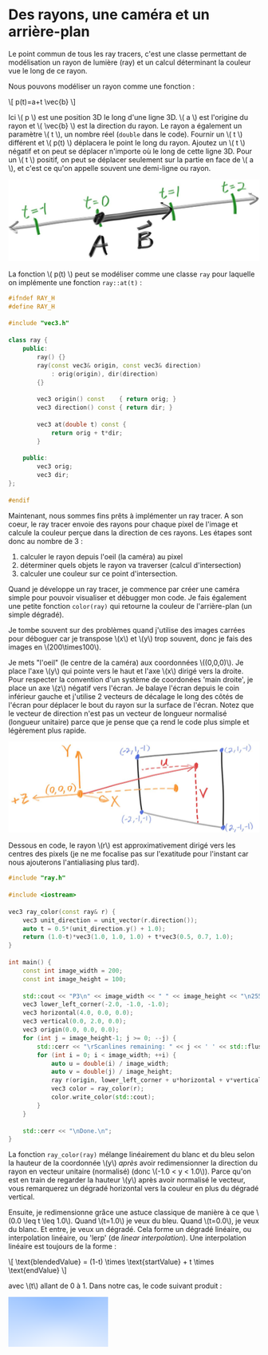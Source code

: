# Des rayons, une caméra et un arrière-plan

Le point commun de tous les ray tracers, c'est une classe permettant de modélisation un rayon de lumière (ray) et un calcul déterminant la couleur vue le long de ce rayon.

Nous pouvons modéliser un rayon comme une fonction :

\\[ p(t)=a+t \vec{b} \\]

Ici \\( p \\) est une position 3D le long d'une ligne 3D. \\( a \\) est l'origine du rayon et \\( \vec{b} \\) est la direction du rayon. Le rayon a également un paramètre \\( t \\), un nombre réel (`double` dans le code).
Fournir un \\( t \\) différent et \\( p(t) \\) déplacera le point le long du rayon. Ajoutez un \\( t \\) négatif et on peut se déplacer n'importe où le long de cette ligne 3D. Pour un \\( t \\) positif, on peut se déplacer seulement sur la partie en face de \\( a \\), et c'est ce qu'on appelle souvent une demi-ligne ou rayon.

![Interpolation linéaire](img/interpolation_lineaire.jpg)

La fonction \\( p(t) \\) peut se modéliser comme une classe `ray` pour laquelle on implémente une fonction `ray::at(t)` :

```cpp
#ifndef RAY_H
#define RAY_H

#include "vec3.h"

class ray {
    public:
        ray() {}
        ray(const vec3& origin, const vec3& direction)
            : orig(origin), dir(direction)
        {}

        vec3 origin() const    { return orig; }
        vec3 direction() const { return dir; }

        vec3 at(double t) const {
            return orig + t*dir;
        }

    public:
        vec3 orig;
        vec3 dir;
};

#endif
```

Maintenant, nous sommes fins prêts à implémenter un ray tracer. A son coeur, le ray tracer envoie des rayons pour chaque pixel de l'image et calcule la couleur perçue dans la direction de ces rayons. Les étapes sont donc au nombre de 3 :
1. calculer le rayon depuis l'oeil (la caméra) au pixel
2. déterminer quels objets le rayon va traverser (calcul d'intersection)
3. calculer une couleur sur ce point d'intersection.

Quand je développe un ray tracer, je commence par créer une caméra simple pour pouvoir visualiser et débugger mon code. Je fais également une petite fonction `color(ray)` qui retourne la couleur de l'arrière-plan (un simple dégradé).

Je tombe souvent sur des problèmes quand j'utilise des images carrées pour déboguer car je transpose \\(x\\) et \\(y\\) trop souvent, donc je fais des images en \\(200\times100\\). 

Je mets "l'oeil" (le centre de la caméra) aux coordonnées \\((0,0,0)\\). Je place l'axe \\(y\\) qui pointe vers le haut et l'axe \\(x\\) dirigé vers la droite. Pour respecter la convention d'un système de coordonées 'main droite', je place un axe \\(z\\) négatif vers l'écran. Je balaye l'écran depuis le coin inférieur gauche et j'utilise 2 vecteurs de décalage le long des côtés de l'écran pour déplacer le bout du rayon sur la surface de l'écran. Notez que le vecteur de direction n'est pas un vecteur de longueur normalisé (longueur unitaire) parce que je pense que ça rend le code plus simple et légèrement plus rapide.


![Géométrie de la caméra](img/geometrie_camera.jpg)

Dessous en code, le rayon \\(r\\) est approximativement dirigé vers les centres des pixels (je ne me focalise pas sur l'exatitude pour l'instant car nous ajouterons l'antialiasing plus tard).

```cpp
#include "ray.h"

#include <iostream>

vec3 ray_color(const ray& r) {
    vec3 unit_direction = unit_vector(r.direction());
    auto t = 0.5*(unit_direction.y() + 1.0);
    return (1.0-t)*vec3(1.0, 1.0, 1.0) + t*vec3(0.5, 0.7, 1.0);
}

int main() {
    const int image_width = 200;
    const int image_height = 100;

    std::cout << "P3\n" << image_width << " " << image_height << "\n255\n";
    vec3 lower_left_corner(-2.0, -1.0, -1.0);
    vec3 horizontal(4.0, 0.0, 0.0);
    vec3 vertical(0.0, 2.0, 0.0);
    vec3 origin(0.0, 0.0, 0.0);
    for (int j = image_height-1; j >= 0; --j) {
        std::cerr << "\rScanlines remaining: " << j << ' ' << std::flush;
        for (int i = 0; i < image_width; ++i) {
            auto u = double(i) / image_width;
            auto v = double(j) / image_height;
            ray r(origin, lower_left_corner + u*horizontal + v*vertical);
            vec3 color = ray_color(r);
            color.write_color(std::cout);
        }
    }

    std::cerr << "\nDone.\n";
}
```

La fonction `ray_color(ray)` mélange linéairement du blanc et du bleu selon la hauteur de la coordonnée \\(y\\) *après* avoir redimensionner la direction du rayon en vecteur unitaire (normalisé) (donc \\(-1.0 < y < 1.0\\)).
Parce qu'on est en train de regarder la hauteur \\(y\\) après avoir normalisé le vecteur, vous remarquerez un dégradé horizontal vers la couleur en plus du dégradé vertical.

Ensuite, je redimensionne grâce une astuce classique de manière à ce que \\(0.0 \leq t \leq 1.0\\). Quand \\(t=1.0\\) je veux du bleu. Quand \\(t=0.0\\), je veux du blanc. Et entre, je veux un dégradé. Cela forme un dégradé linéaire, ou interpolation linéaire, ou 'lerp' (de *linear interpolation*). Une interpolation linéaire est toujours de la forme :

\\[ \text{blendedValue} = (1-t) \times \text{startValue} + t \times \text{endValue} \\]

avec \\(t\\) allant de 0 à 1. Dans notre cas, le code suivant produit :

![Dégradé du bleu au blanc qui dépend du rayon de coordonnées Y](img/degrade_bleu_blanc.png)